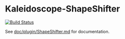 # Kaleidoscope-ShapeShifter

[![Build Status][travis:image]][travis:status]

 [travis:image]: https://travis-ci.org/keyboardio/Kaleidoscope-ShapeShifter.svg?branch=master
 [travis:status]: https://travis-ci.org/keyboardio/Kaleidoscope-ShapeShifter

See [doc/plugin/ShapeShifter.md](doc/plugin/ShapeShifter.md) for documentation.
